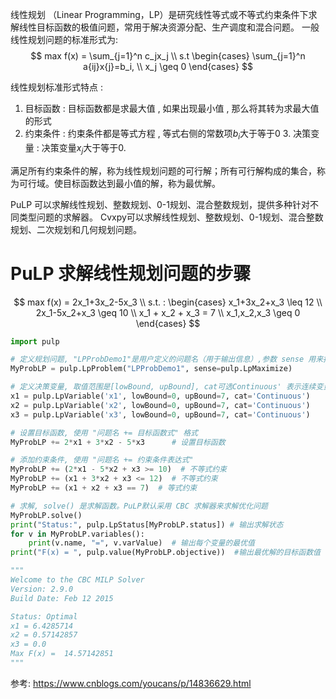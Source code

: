 线性规划 （Linear Programming，LP）是研究线性等式或不等式约束条件下求解线性目标函数的极值问题，常用于解决资源分配、生产调度和混合问题。
一般线性规划问题的标准形式为:
$$
max f(x) = \sum_{j=1}^n c_jx_j \\
s.t
\begin{cases}
\sum_{j=1}^n a{ij}x{j}=b_i, \\
x_j \geq 0
\end{cases}
$$

线性规划标准形式特点 :

1. 目标函数 : 目标函数都是求最大值 , 如果出现最小值 , 那么将其转为求最大值的形式
2. 约束条件 : 约束条件都是等式方程 , 等式右侧的常数项$b_i$大于等于0
​3. 决策变量 : 决策变量$x_j$大于等于0.



满足所有约束条件的解，称为线性规划问题的可行解；所有可行解构成的集合，称为可行域。使目标函数达到最小值的解，称为最优解。

PuLP 可以求解线性规划、整数规划、0-1规划、混合整数规划，提供多种针对不同类型问题的求解器。
Cvxpy可以求解线性规划、整数规划、0-1规划、混合整数规划、二次规划和几何规划问题。


# PuLP 求解线性规划问题的步骤

$$
max f(x) = 2x_1+3x_2-5x_3 \\
s.t. :
\begin{cases}
x_1+3x_2+x_3 \leq 12 \\
2x_1-5x_2+x_3 \geq 10 \\
x_1 + x_2 + x_3 = 7 \\
x_1,x_2,x_3 \geq 0
\end{cases}
$$

```python
import pulp

# 定义规划问题, "LPProbDemo1"是用户定义的问题名（用于输出信息）,参数 sense 用来指定求最小值/最大值问题，可选参数值：LpMinimize、LpMaximize .
MyProbLP = pulp.LpProblem("LPProbDemo1", sense=pulp.LpMaximize)

# 定义决策变量, 取值范围是[lowBound, upBound], cat可选Continuous' 表示连续变量（默认值）、'Integer'表示离散变量（用于整数规划问题）、' Binary ' 表示0/1变量（用于0/1规划问题）
x1 = pulp.LpVariable('x1', lowBound=0, upBound=7, cat='Continuous') 
x2 = pulp.LpVariable('x2', lowBound=0, upBound=7, cat='Continuous')
x3 = pulp.LpVariable('x3', lowBound=0, upBound=7, cat='Continuous') 

# 设置目标函数, 使用 "问题名 += 目标函数式" 格式
MyProbLP += 2*x1 + 3*x2 - 5*x3  	# 设置目标函数

# 添加约束条件, 使用 "问题名 += 约束条件表达式"
MyProbLP += (2*x1 - 5*x2 + x3 >= 10)  # 不等式约束
MyProbLP += (x1 + 3*x2 + x3 <= 12)  # 不等式约束
MyProbLP += (x1 + x2 + x3 == 7)  # 等式约束

# 求解, solve() 是求解函数。PuLP默认采用 CBC 求解器来求解优化问题
MyProbLP.solve()
print("Status:", pulp.LpStatus[MyProbLP.status]) # 输出求解状态
for v in MyProbLP.variables():
    print(v.name, "=", v.varValue)  # 输出每个变量的最优值
print("F(x) = ", pulp.value(MyProbLP.objective))  #输出最优解的目标函数值    

"""
Welcome to the CBC MILP Solver 
Version: 2.9.0 
Build Date: Feb 12 2015 

Status: Optimal
x1 = 6.4285714
x2 = 0.57142857
x3 = 0.0
Max F(x) =  14.57142851
"""

```



参考:
https://www.cnblogs.com/youcans/p/14836629.html